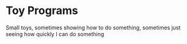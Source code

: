 # Toy Programs
Small toys, sometimes showing how to do something, sometimes just seeing how quickly I can do something
